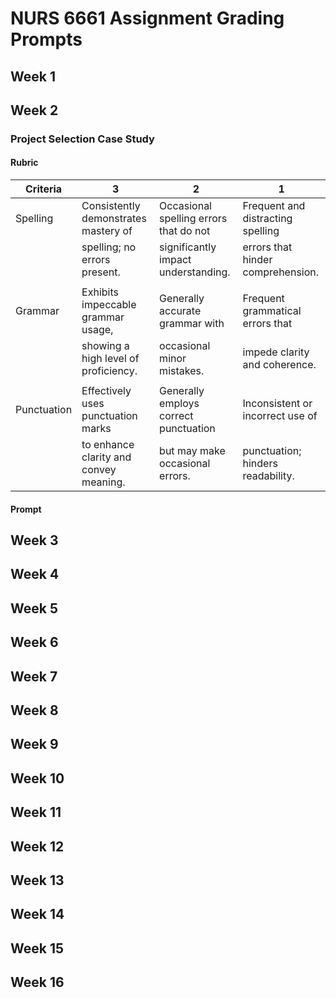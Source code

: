 # NURS 6661 Assignment Grading Prompts

## Week 1

## Week 2

### Project Selection Case Study

#### Rubric

| Criteria               | 3                             | 2                           | 1                    |
|------------------------|---------------------------------------|----------------------------------------|--------------------------------------|
| Spelling               | Consistently demonstrates mastery of   | Occasional spelling errors that do not | Frequent and distracting spelling    |
|                        | spelling; no errors present.           | significantly impact understanding.   | errors that hinder comprehension.    |
|                        |                                       |                                        |                                      |
| Grammar                | Exhibits impeccable grammar usage,     | Generally accurate grammar with        | Frequent grammatical errors that     |
|                        | showing a high level of proficiency.   | occasional minor mistakes.             | impede clarity and coherence.        |
|                        |                                       |                                        |                                      |
| Punctuation            | Effectively uses punctuation marks    | Generally employs correct punctuation | Inconsistent or incorrect use of     |
|                        | to enhance clarity and convey meaning. | but may make occasional errors.       | punctuation; hinders readability.   |

#### Prompt

## Week 3

## Week 4

## Week 5

## Week 6

## Week 7

## Week 8

## Week 9

## Week 10

## Week 11

## Week 12

## Week 13

## Week 14

## Week 15

## Week 16

